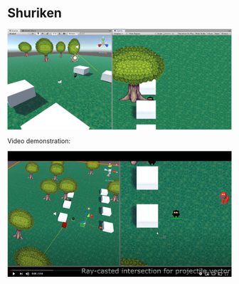 # Shuriken
![](images/unityProject1.png)

Video demonstration:

[![Check out the project!](images/youtubeImage.png)](https://www.youtube.com/watch?v=rVmZBdpPIP8&feature=youtu.be)
